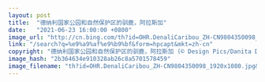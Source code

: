 ```yaml
---
layout: post
title:  "德纳利国家公园和自然保护区的驯鹿，阿拉斯加"
date:   "2021-06-23 16:00:00 +0800"
image_url: "http://cn.bing.com/th?id=OHR.DenaliCaribou_ZH-CN9804350098_1920x1080.jpg&rf=LaDigue_1920x1080.jpg&pid=hp"
link: "/search?q=%e9%a9%af%e9%b9%bf&form=hpcapt&mkt=zh-cn"
copyright: "德纳利国家公园和自然保护区的驯鹿，阿拉斯加 (© Design Pics/Danita Delimont)"
image_hash: "2b364634e910328ab26c8a5701578459"
image_filename: "th?id=OHR.DenaliCaribou_ZH-CN9804350098_1920x1080.jpg&rf=LaDigue_1920x1080.jpg&pid=hp"
---
```

